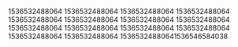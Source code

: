 1536532488064
1536532488064
1536532488064
1536532488064
1536532488064
1536532488064
1536532488064
1536532488064
1536532488064
1536532488064
1536532488064
1536532488064
1536532488064
1536532488064
15365324880641536546584038